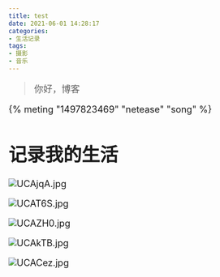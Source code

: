 ```yaml
---
title: test
date: 2021-06-01 14:28:17
categories:
- 生活记录
tags:
- 摄影
- 音乐
---
```


<font size=4>

> 你好，博客

{% meting "1497823469" "netease" "song" %}
# 记录我的生活
![UCAjqA.jpg](https://m1.im5i.com/2022/07/30/UCAjqA.jpg)

![UCAT6S.jpg](https://m1.im5i.com/2022/07/30/UCAT6S.jpg)

![UCAZH0.jpg](https://m1.im5i.com/2022/07/30/UCAZH0.jpg)

![UCAkTB.jpg](https://m1.im5i.com/2022/07/30/UCAkTB.jpg)

![UCACez.jpg](https://m1.im5i.com/2022/07/30/UCACez.jpg)

</font>